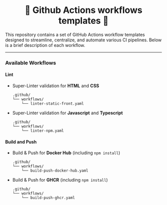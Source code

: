 <div align="center">

<h1>🔄 Github Actions workflows templates 🔄</h1>

</div>

This repository contains a set of GitHub Actions workflow templates designed to streamline, centralize, and automate various CI pipelines. Below is a brief description of each workflow.

---
### Available Workflows

#### Lint

- Super-Linter validation for **HTML** and **CSS**
  ```
  .github/
  └── workflows/
      └── linter-static-front.yaml
  ```

- Super-Linter validation for **Javascript** and **Typescript**
  ```
  .github/
  └── workflows/
      └── linter-npm.yaml
  ```

#### Build and Push

- Build & Push for **Docker Hub** (including ```npm install```)
  ```
  .github/
  └── workflows/
      └── build-push-docker-hub.yaml
  ```

- Build & Push for **GHCR** (including ```npm install```)
  ```
  .github/
  └── workflows/
      └── build-push-ghcr.yaml
  ```
